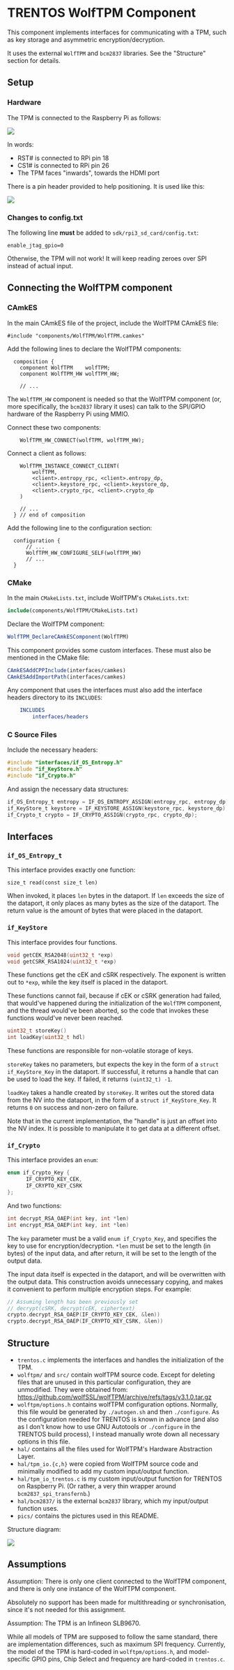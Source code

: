 # TRENTOS WolfTPM Component

This component implements interfaces for communicating with a TPM, such as
key storage and asymmetric encryption/decryption.

It uses the external `WolfTPM` and `bcm2837` libraries. See the "Structure"
section for details.

## Setup

### Hardware

The TPM is connected to the Raspberry Pi as follows:

![](pics/tpm.jpg)

In words:
- RST# is connected to RPi pin 18
- CS1# is connected to RPi pin 26
- The TPM faces "inwards", towards the HDMI port

There is a pin header provided to help positioning. It is used like this:

![](pics/tpm-header.jpg)

### Changes to config.txt

The following line **must** be added to `sdk/rpi3_sd_card/config.txt`:

```text
enable_jtag_gpio=0
```

Otherwise, the TPM will not work! It will keep reading zeroes over SPI instead
of actual input.

## Connecting the WolfTPM component

### CAmkES

In the main CAmkES file of the project, include the WolfTPM CAmkES file:
```camkes
#include "components/WolfTPM/WolfTPM.camkes"
```

Add the following lines to declare the WolfTPM components:

```camkes
  composition {
    component WolfTPM    wolfTPM;
    component WolfTPM_HW wolfTPM_HW;

    // ...
```

The `WolfTPM_HW` component is needed so that the WolfTPM component (or, more
specifically, the `bcm2837` library it uses) can talk to the SPI/GPIO hardware
of the Raspberry Pi using MMIO.

Connect these two components:

```camkes
    WolfTPM_HW_CONNECT(wolfTPM, wolfTPM_HW);
```

Connect a client as follows:

```camkes
    WolfTPM_INSTANCE_CONNECT_CLIENT(
        wolfTPM,
        <client>.entropy_rpc, <client>.entropy_dp,
        <client>.keystore_rpc, <client>.keystore_dp,
        <client>.crypto_rpc, <client>.crypto_dp
    )

    // ...
  } // end of composition
```

Add the following line to the configuration section:

```camkes
  configuration {
      // ...
      WolfTPM_HW_CONFIGURE_SELF(wolfTPM_HW)
      // ...
  }
```

### CMake

In the main `CMakeLists.txt`, include WolfTPM's `CMakeLists.txt`:

```cmake
include(components/WolfTPM/CMakeLists.txt)
```

Declare the WolfTPM component:

```cmake
WolfTPM_DeclareCAmkESComponent(WolfTPM)
```

This component provides some custom interfaces. These must also be mentioned
in the CMake file:

```cmake
CAmkESAddCPPInclude(interfaces/camkes)
CAmkESAddImportPath(interfaces/camkes)
```

Any component that uses the interfaces must also add the interface headers directory to its `INCLUDES`:

```cmake
    INCLUDES
        interfaces/headers
```

### C Source Files

Include the necessary headers:

```c
#include "interfaces/if_OS_Entropy.h"
#include "if_KeyStore.h"
#include "if_Crypto.h"
```

And assign the necessary data structures:

```c
if_OS_Entropy_t entropy = IF_OS_ENTROPY_ASSIGN(entropy_rpc, entropy_dp);
if_KeyStore_t keystore = IF_KEYSTORE_ASSIGN(keystore_rpc, keystore_dp);
if_Crypto_t crypto = IF_CRYPTO_ASSIGN(crypto_rpc, crypto_dp);
```

## Interfaces

### `if_OS_Entropy_t`

This interface provides exactly one function:
```
size_t read(const size_t len)
```

When invoked, it places `len` bytes in the dataport. If `len` exceeds the size
of the dataport, it only places as many bytes as the size of the dataport.
The return value is the amount of bytes that were placed in the dataport.

### `if_KeyStore`

This interface provides four functions.

```c
void getCEK_RSA2048(uint32_t *exp)
void getCSRK_RSA1024(uint32_t *exp)
```

These functions get the cEK and cSRK respectively. The exponent is written out
to `*exp`, while the key itself is placed in the dataport.

These functions cannot fail, because if cEK or cSRK generation had failed, that
would've happened during the initialization of the `WolfTPM` component, and
the thread would've been aborted, so the code that invokes these functions
would've never been reached.

```c
uint32_t storeKey()
int loadKey(uint32_t hdl)
```

These functions are responsible for non-volatile storage of keys.

`storeKey` takes no parameters, but expects the key in the form of a
`struct if_KeyStore_Key` in the dataport. If successful, it returns a handle
that can be used to load the key. If failed, it returns `(uint32_t) -1`.

`loadKey` takes a handle created by `storeKey`. It writes out the stored data
from the NV into the dataport, in the form of a `struct if_KeyStore_Key`.
It returns `0` on success and non-zero on failure.

Note that in the current implementation, the "handle" is just an offset into
the NV index. It is possible to manipulate it to get data at a different
offset.

### `if_Crypto`

This interface provides an `enum`:

```c
enum if_Crypto_Key {
      IF_CRYPTO_KEY_CEK,
      IF_CRYPTO_KEY_CSRK
};
```

And two functions:

```c
int decrypt_RSA_OAEP(int key, int *len)
int encrypt_RSA_OAEP(int key, int *len)
```

The `key` parameter must be a valid `enum if_Crypto_Key`, and specifies the
key to use for encryption/decryption. `*len` must be set to the length
(in bytes) of the input data, and after return, it will be set to the length
of the output data.

The input data itself is expected in the dataport, and will be overwritten with
the output data. This construction avoids unnecessary copying, and makes it
convenient to perform multiple encryption steps. For example:

```c
// Assuming length has been previously set
// decrypt(cSRK, decrypt(cEK, ciphertext)
crypto.decrypt_RSA_OAEP(IF_CRYPTO_KEY_CEK, &len))
crypto.decrypt_RSA_OAEP(IF_CRYPTO_KEY_CSRK, &len))
```

## Structure

- `trentos.c` implements the interfaces and handles the initialization
  of the TPM.
- `wolftpm/` and `src/` contain wolfTPM source code. Except for deleting files
  that are unused in this particular configuration, they are unmodified. They
  were obtained from:
  https://github.com/wolfSSL/wolfTPM/archive/refs/tags/v3.1.0.tar.gz
- `wolftpm/options.h` contains wolfTPM configuration options. Normally,
  this file would be generated by `./autogen.sh` and then `./configure`.
  As the configuration needed for TRENTOS is known in advance (and also as
  I don't know how to use GNU Autotools or `./configure` in the TRENTOS build
  process), I instead manually wrote down all necessary options in this file.
- `hal/` contains all the files used for WolfTPM's Hardware Abstraction Layer.
- `hal/tpm_io.{c,h}` were copied from WolfTPM source code and minimally
  modified to add my custom input/output function.
- `hal/tpm_io_trentos.c` is my custom input/output function for TRENTOS on
  Raspberry Pi.
  (Or rather, a very thin wrapper around `bcm2837_spi_transfernb`.)
- `hal/bcm2837/` is the external `bcm2837` library, which my input/output
  function uses.
- `pics/` contains the pictures used in this README.

Structure diagram:

![](pics/diagram.png)

## Assumptions

Assumption: There is only one client connected to the WolfTPM component,
            and there is only one instance of the WolfTPM component.

Absolutely no support has been made for multithreading or synchronisation,
since it's not needed for this assignment.

Assumption: The TPM is an Infineon SLB9670.

While all models of TPM are supposed to follow the same standard, there are
implementation differences, such as maximum SPI frequency. Currently, the model
of the TPM is hard-coded in `wolftpm/options.h`, and model-specific GPIO pins,
Chip Select and frequency are hard-coded in `trentos.c`.
